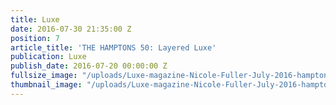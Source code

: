 ```yaml
---
title: Luxe
date: 2016-07-30 21:35:00 Z
position: 7
article_title: 'THE HAMPTONS 50: Layered Luxe'
publication: Luxe
publish_date: 2016-07-20 00:00:00 Z
fullsize_image: "/uploads/Luxe-magazine-Nicole-Fuller-July-2016-hamptons-interior-design.jpg"
thumbnail_image: "/uploads/Luxe-magazine-Nicole-Fuller-July-2016-hamptons-interior-design.jpg"
---
```


